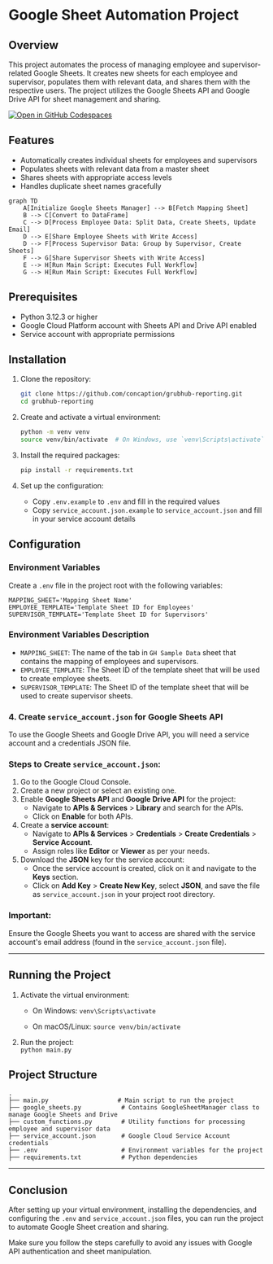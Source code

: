 # Google Sheet Automation Project

## Overview

This project automates the process of managing employee and supervisor-related Google Sheets. It creates new sheets for each employee and supervisor, populates them with relevant data, and shares them with the respective users. The project utilizes the Google Sheets API and Google Drive API for sheet management and sharing.


[![Open in GitHub Codespaces](https://github.com/codespaces/badge.svg)](https://codespaces.new/concaption/grubhub-reporting/tree/better)

## Features

- Automatically creates individual sheets for employees and supervisors
- Populates sheets with relevant data from a master sheet
- Shares sheets with appropriate access levels
- Handles duplicate sheet names gracefully

```mermaid
graph TD
    A[Initialize Google Sheets Manager] --> B[Fetch Mapping Sheet]
    B --> C[Convert to DataFrame]
    C --> D[Process Employee Data: Split Data, Create Sheets, Update Email]
    D --> E[Share Employee Sheets with Write Access]
    D --> F[Process Supervisor Data: Group by Supervisor, Create Sheets]
    F --> G[Share Supervisor Sheets with Write Access]
    E --> H[Run Main Script: Executes Full Workflow]
    G --> H[Run Main Script: Executes Full Workflow]

```

## Prerequisites

- Python 3.12.3 or higher
- Google Cloud Platform account with Sheets API and Drive API enabled
- Service account with appropriate permissions

## Installation

1. Clone the repository:
   ```bash
   git clone https://github.com/concaption/grubhub-reporting.git
   cd grubhub-reporting
   ```

2. Create and activate a virtual environment:
   ```bash
   python -m venv venv
   source venv/bin/activate  # On Windows, use `venv\Scripts\activate`
   ```

3. Install the required packages:
   ```bash
   pip install -r requirements.txt
   ```

4. Set up the configuration:
   - Copy `.env.example` to `.env` and fill in the required values
   - Copy `service_account.json.example` to `service_account.json` and fill in your service account details

## Configuration

### Environment Variables

Create a `.env` file in the project root with the following variables:

```
MAPPING_SHEET='Mapping Sheet Name'
EMPLOYEE_TEMPLATE='Template Sheet ID for Employees'
SUPERVISOR_TEMPLATE='Template Sheet ID for Supervisors'
```

### **Environment Variables Description**

-   `MAPPING_SHEET`: The name of the tab in `GH Sample Data` sheet that contains the mapping of employees and supervisors.
-   `EMPLOYEE_TEMPLATE`: The Sheet ID of the template sheet that will be used to create employee sheets.
-   `SUPERVISOR_TEMPLATE`: The Sheet ID of the template sheet that will be used to create supervisor sheets.

### 4. Create `service_account.json` for Google Sheets API

To use the Google Sheets and Google Drive API, you will need a service account and a credentials JSON file.

### Steps to Create `service_account.json`:

1.  Go to the Google Cloud Console.
2.  Create a new project or select an existing one.
3.  Enable **Google Sheets API** and **Google Drive API** for the project:
    -   Navigate to **APIs & Services** > **Library** and search for the APIs.
    -   Click on **Enable** for both APIs.
4.  Create a **service account**:
    -   Navigate to **APIs & Services** > **Credentials** > **Create Credentials** > **Service Account**.
    -   Assign roles like **Editor** or **Viewer** as per your needs.
5.  Download the **JSON** key for the service account:
    -   Once the service account is created, click on it and navigate to the **Keys** section.
    -   Click on **Add Key** > **Create New Key**, select **JSON**, and save the file as `service_account.json` in your project root directory.

### Important:

Ensure the Google Sheets you want to access are shared with the service account's email address (found in the `service_account.json` file).

----------

## Running the Project

1.  Activate the virtual environment:
    
    -   On Windows:
        `venv\Scripts\activate` 
        
    -   On macOS/Linux:
        `source venv/bin/activate` 
        
2.  Run the project:    
    `python main.py`

## Project Structure

```
.
├── main.py                   # Main script to run the project
├── google_sheets.py           # Contains GoogleSheetManager class to manage Google Sheets and Drive
├── custom_functions.py        # Utility functions for processing employee and supervisor data
├── service_account.json       # Google Cloud Service Account credentials
├── .env                       # Environment variables for the project
├── requirements.txt           # Python dependencies

```
----------
## Conclusion

After setting up your virtual environment, installing the dependencies, and configuring the `.env` and `service_account.json` files, you can run the project to automate Google Sheet creation and sharing.

Make sure you follow the steps carefully to avoid any issues with Google API authentication and sheet manipulation.
